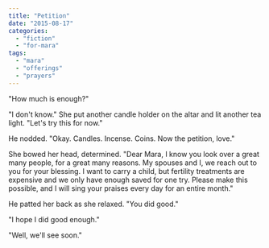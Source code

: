 ```yaml
---
title: "Petition"
date: "2015-08-17"
categories: 
  - "fiction"
  - "for-mara"
tags: 
  - "mara"
  - "offerings"
  - "prayers"
---
```


"How much is enough?"

"I don't know." She put another candle holder on the altar and lit another tea light. "Let's try this for now."

He nodded. "Okay. Candles. Incense. Coins. Now the petition, love."

She bowed her head, determined. "Dear Mara, I know you look over a great many people, for a great many reasons. My spouses and I, we reach out to you for your blessing. I want to carry a child, but fertility treatments are expensive and we only have enough saved for one try. Please make this possible, and I will sing your praises every day for an entire month."

He patted her back as she relaxed. "You did good."

"I hope I did good enough."

"Well, we'll see soon."
